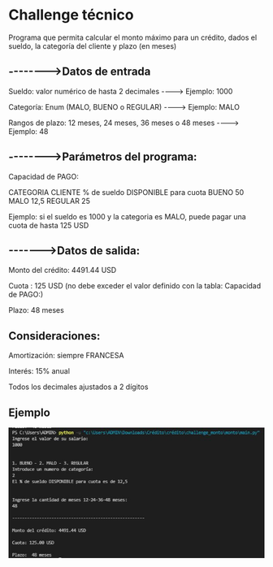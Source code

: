 # Challenge técnico
Programa que permita calcular el monto máximo para un crédito, dados el sueldo, la categoría del cliente y plazo (en meses) 

## -------->Datos de entrada

Sueldo: valor numérico de hasta 2 decimales ----> Ejemplo: 1000

Categoría: Enum (MALO, BUENO o REGULAR) ----> Ejemplo: MALO

Rangos de plazo: 12 meses, 24 meses, 36 meses o 48 meses ----> Ejemplo: 48



## -------->Parámetros del programa:

Capacidad de PAGO:

CATEGORIA CLIENTE	% de sueldo DISPONIBLE para cuota
BUENO	50
MALO	12,5
REGULAR	25

Ejemplo: si el sueldo es 1000 y la categoria es MALO, puede pagar una cuota de hasta 125 USD

## ------->Datos de salida:

Monto del crédito: 4491.44 USD

Cuota : 125 USD (no debe exceder el valor definido con la tabla: Capacidad de PAGO:)

Plazo: 48 meses


## Consideraciones:
Amortización: siempre FRANCESA

Interés: 15% anual

Todos los decimales ajustados a 2 dígitos

## Ejemplo 
![Ejemplo práctico](https://github.com/xmichelle26x/challenge_monto/blob/main/ejemplo/ejemplo.JPG)
